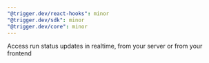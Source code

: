 ```yaml
---
"@trigger.dev/react-hooks": minor
"@trigger.dev/sdk": minor
"@trigger.dev/core": minor
---
```


Access run status updates in realtime, from your server or from your frontend
